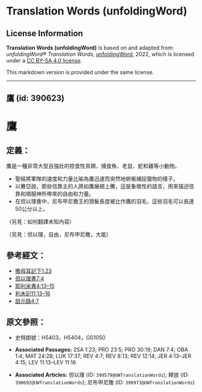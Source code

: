 # Translation Words (unfoldingWord)

## License Information

**Translation Words (unfoldingWord)** is based on and adapted from: _unfoldingWord® Translation Words_, [unfoldingWord](https://unfoldingword.org/utw), 2022, which is licensed under a [CC BY-SA 4.0 license](https://creativecommons.org/licenses/by-sa/4.0/legalcode.en).

This markdown version is provided under the same license.



--------------------------------

## 鷹 (id: 390623)

鷹
=

定義：
---

鷹是一種非常大型且強壯的掠食性鳥類，捕食魚、老鼠、蛇和雞等小動物。

* 聖經將軍隊的速度和力量比喻為鷹迅速而突然地俯衝捕捉獵物的樣子。
* 以賽亞說，那些信靠主的人將如鷹展翅上騰，這是象徵性的語言，用來描述信靠和順服神所帶來的自由和力量。
* 在但以理書中，尼布甲尼撒王的頭髮長度被比作鷹的羽毛，這些羽毛可以長達50公分以上。

（另見：如何翻譯未知內容）

（另見：但以理，自由，尼布甲尼撒，大能）

參考經文：
-----

* [撒母耳記下1:23](https://ref.ly/2Sam1:23)
* [但以理書7:4](https://ref.ly/Dan7:4)
* [耶利米書4:13–15](https://ref.ly/Jer4:13-Jer4:15)
* [利未記11:13–16](https://ref.ly/Lev11:13-Lev11:16)
* [啟示錄4:7](https://ref.ly/Rev4:7)

原文參照：
-----

* 史特朗號：H5403，H5404，G01050

* **Associated Passages:** 2SA 1:23; PRO 23:5; PRO 30:19; DAN 7:4; OBA 1:4; MAT 24:28; LUK 17:37; REV 4:7; REV 8:13; REV 12:14; JER 4:13–JER 4:15; LEV 11:13–LEV 11:16
* **Associated Articles:** 但以理 (ID: `390579@UWTranslationWords`); 釋放 (ID: `390692@UWTranslationWords`); 尼布甲尼撒 (ID: `390973@UWTranslationWords`)

